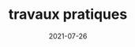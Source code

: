 ---
title: travaux pratiques
tag: Formation
categories: Evènements
coverImage: /images/Blog/article.png
date: 2021-07-26
heure: 08h 30
localisation: ""
---